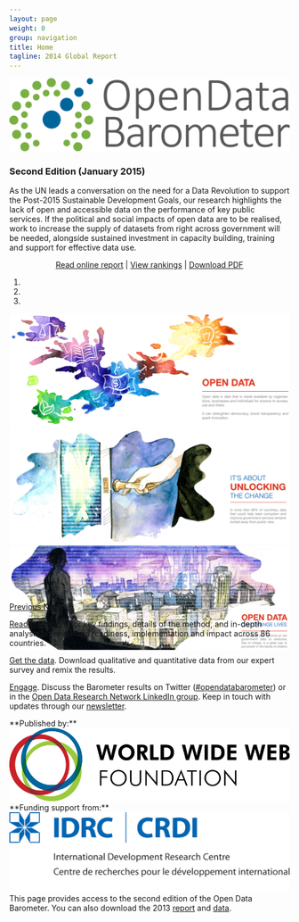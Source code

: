 ```yaml
---
layout: page
weight: 0
group: navigation
title: Home
tagline: 2014 Global Report
---
```



<div class="row">
<div class="col-sm-3"></div>
<div class="col-sm-6">
<img src="/assets/images/odb-logo.png" class="img-responsive" alt="Open Data Barometer Logo">
<h3 class="front-title">Second Edition (January 2015)</h3>
</div>
<div class="col-sm-3"></div>
</div>



<div class="row frontrow">

<p class="lead">As the UN leads a conversation on the need for a Data Revolution to support the Post-2015 Sustainable Development Goals, our research highlights the lack of open and accessible data on the performance of key public services. If the political and social impacts of open data are to be realised, work to increase the supply of datasets from right across government will be needed, alongside sustained investment in capacity building,  training and support for effective data use.</p>
<p style="text-align:center;">
<a href="/report/summary/">Read online report</a> | <a href="/report/analysis/rankings.html">View rankings</a> | <a href="/assets/downloads/Open Data Barometer - Global Report - 2nd Edition - PRINT.pdf">Download PDF</a>
</p>
</div>    

<div id="carousel" class="carousel slide" data-ride="carousel" data-interval="8000">
  <!-- Indicators -->
  <ol class="carousel-indicators">
    <li data-target="#carousel" data-slide-to="0" class="active"></li>
    <li data-target="#carousel" data-slide-to="1"></li>
    <li data-target="#carousel" data-slide-to="2"></li>
  </ol>

  <!-- Wrapper for slides -->
  <div class="carousel-inner" role="listbox" style='height:517px;'>
    <div class="item active">
      <img src="/assets/images/banners/banner1.png" alt="Open data is data that is made available by organisations, businesses and individuals for anyone to access, use and share. It can strengthen democracy, boost transparency and spark innovation">
    </div>
    <div class="item">
      <img src="/assets/images/banners/banner2.png" alt="It's about unlocking the change. In more than 90% of countries, data that could help beat corruption and improve government services remains locked away.">
    </div>
    <div class="item">
      <img src="/assets/images/banners/banner3.png" alt="In our digital age, opening up government data to everyone free of change is a great way to put power in the hands of citizens">
    </div>
  </div>

  <!-- Controls -->
  <a class="left carousel-control" href="#carousel" role="button" data-slide="prev">
    <span class="glyphicon glyphicon-chevron-left" aria-hidden="true"></span>
    <span class="sr-only">Previous</span>
  </a>
  <a class="right carousel-control" href="#carousel" role="button" data-slide="next">
    <span class="glyphicon glyphicon-chevron-right" aria-hidden="true"></span>
    <span class="sr-only">Next</span>
  </a>
</div>







<div class="row frontrow">

<div class="col-sm-4 frontbox" markdown="1">
<p style="text-align:center;">
<span class="glyphicon glyphicon-book" aria-hidden="true" style="font-size:100px; padding-top:30px; text-align:center; color:lightGrey;"></span></p>
<p>
<a href="/report/summary">Read the report</a>: for key findings, details of the method, and in-depth analysis on open data readiness, implementation and impact across 86 countries.
</p>
</div>


<div class="col-sm-4 frontbox" markdown="1">
<p style="text-align:center;">
<span class="glyphicon glyphicon-download" aria-hidden="true" style="font-size:100px; padding-top:30px; text-align:center; color:lightGrey;"></span></p>
<p>
<a href="report/about/data.html">Get the data</a>. Download qualitative and quantitative data from our expert survey and remix the results.
</p>
</div>

<div class="col-sm-4 frontbox" markdown="1">
<p style="text-align:center;">
<span class="glyphicon glyphicon-comment" aria-hidden="true" style="font-size:100px; padding-top:30px; text-align:center; color:lightGrey;"></span></p>
<p>
<a href="http://www.opendataresearch.org/network">Engage</a>. Discuss the Barometer results on Twitter (<a href="https://twitter.com/intent/tweet?text=Exploring%20the%20global%20open%20data%20landscape%20at%20http%3A%2F%2Fwww.opendatabarometer.org%20%23opendatabarometer%20%40odrnetwork">#opendatabarometer</a>) or in the <a href="https://www.linkedin.com/groups?mostRecent=&gid=4790214">Open Data Research Network LinkedIn group</a>. Keep in touch with updates through our <a href="http://opendataresearch.us2.list-manage.com/subscribe?u=809a8ec57d058d7fbcabbb980&id=b381cc451a">newsletter</a>.
</p>
</div>
  
</div>


<div class="row">
<div class="col-sm-3" markdown="1">
**Published by:**
<a href="http://www.webfoundation.org"><img src="/assets/images/logos/webfoundation.png" class="img-responsive" alt="World Wide Web Foundation"></a>
</div>

<div class="col-sm-6" markdown="1">

</div>

<div class="col-sm-3" markdown="1">
**Funding support from:**
<a href="http://www.idrc.ca"><img src="/assets/images/logos/idrc.jpeg" class="img-responsive" alt="International Development Research Center"></a>
</div>
</div>

<div class="row">
<div class="col-sm-12" markdown="1">
This page provides access to the second edition of the Open Data Barometer. You can also download the 2013 <a href="http://opendataresearch.org/dl/odb2013/Open-Data-Barometer-2013-Global-Report.pdf">report</a> and <a href="http://opendataresearch.org/content/2013/535/get-data-open-data-barometer-2013">data</a>. 
</div>
</div>